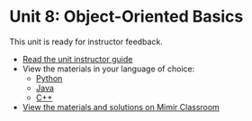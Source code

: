# Unit 8: Object-Oriented Basics

This unit is ready for instructor feedback.

- [Read the unit instructor guide](/unit8/guide.md)
- View the materials in your language of choice:
    - [Python](/unit8/python)
    - [Java](/unit8/java)
    - [C++](/unit8/cpp)
- [View the materials and solutions on Mimir Classroom](https://class.mimir.io/content_libraries/36e9705a-0cf2-4814-a5ab-5f1bed37624c)
